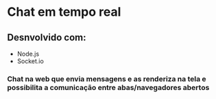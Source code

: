 # Chat em tempo real

## Desnvolvido com:
 - Node.js
 - Socket.io
 
 ### Chat na web que envia mensagens e as renderiza na tela e possibilita a comunicação entre abas/navegadores abertos
